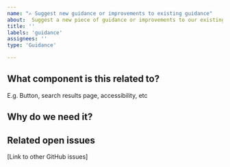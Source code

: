 ```yaml
---
name: "✍️ Suggest new guidance or improvements to existing guidance"
about:  Suggest a new piece of guidance or improvements to our existing guidance library.
title: ''
labels: 'guidance'
assignees: ''
type: 'Guidance'

---
```


## What component is this related to? 
E.g. Button, search results page, accessibility, etc 

## Why do we need it? 

## Related open issues  
[Link to other GitHub issues] 